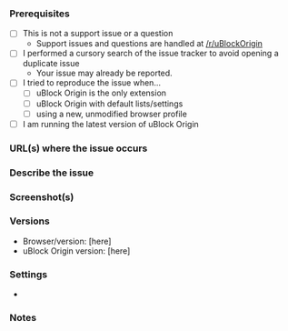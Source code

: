 <!-- Replace the bracketed [...] placeholders with your own information. -->

### Prerequisites

<!-- Check the appropriate boxes before you submit your issue -->

- [ ] This is not a support issue or a question
    - Support issues and questions are handled at [/r/uBlockOrigin](https://old.reddit.com/r/uBlockOrigin/)
    <!-- Such issues will be closed as invalid -->
- [ ] I performed a cursory search of the issue tracker to avoid opening a duplicate issue
    - Your issue may already be reported.
- [ ] I tried to reproduce the issue when...
    - [ ] uBlock Origin is the only extension
    - [ ] uBlock Origin with default lists/settings
    - [ ] using a new, unmodified browser profile
- [ ] I am running the latest version of uBlock Origin

### URL(s) where the issue occurs

<!-- [At least one URL for a web page where the clearly described issue occurs is **mandatory**. The backticks surrounding the URLs is important, it prevents the URL from being clickable. Warn with "NSFW" where applicable.] -->

### Describe the issue

<!-- [Be as clear as possible: nobody can read mind, and nobody is looking at your issue over your shoulder.] --> 
<!-- Make sure you aren't using another blocker before submitting an issue. It might interfere with fixes for anti-adblock mechanisms -->

### Screenshot(s)

<!-- [Screenshot(s) for difficult to describe visual issues are **mandatory**. Post links instead of **Inline Images** for Screenshots containing **Adult material**.] -->

### Versions

- Browser/version: [here]
- uBlock Origin version: [here]

### Settings

<!-- [List here all the changes you made to uBO's default settings] -->
-

### Notes

<!-- [Add here the result of whatever investigation work you have done: please investigate the issues you report -- this prevents burdening other volunteers. This is especially true for issues arising from settings which are very different from default ones.] -->
